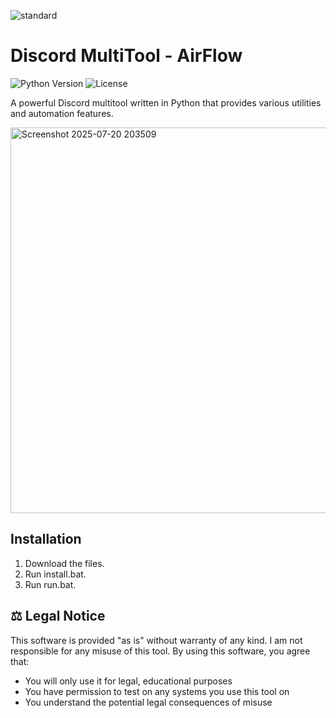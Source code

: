 
![standard](https://github.com/user-attachments/assets/4ba75193-05e2-4029-a47a-2c6282855127)







# Discord MultiTool - AirFlow
![Python Version](https://img.shields.io/badge/python-3.8%2B-blue) 
![License](https://img.shields.io/badge/license-MIT-green)

A powerful Discord multitool written in Python that provides various utilities and automation features. 
 
<img width="1102" height="617" alt="Screenshot 2025-07-20 203509" src="https://github.com/user-attachments/assets/3265de0d-c816-4dce-9a0b-daf0ea02f5a1" />


 



## Installation
1. Download the files.
2. Run install.bat.
3. Run run.bat.

## ⚖️ Legal Notice
This software is provided "as is" without warranty of any kind. I am not responsible for any misuse of this tool. By using this software, you agree that:
- You will only use it for legal, educational purposes
- You have permission to test on any systems you use this tool on
- You understand the potential legal consequences of misuse
